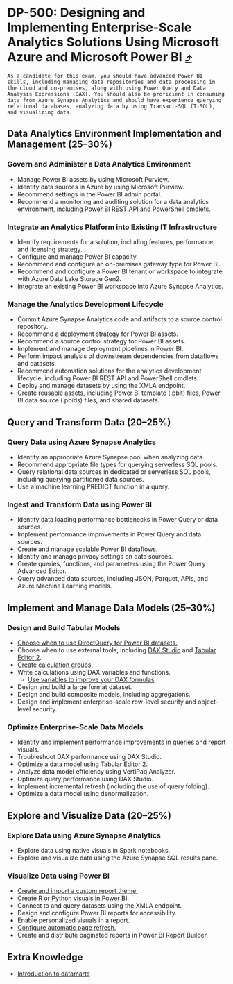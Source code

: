 # DP-500: Designing and Implementing Enterprise-Scale Analytics Solutions Using Microsoft Azure and Microsoft Power BI [⤴](https://learn.microsoft.com/en-us/credentials/certifications/resources/study-guides/dp-500)
`
As a candidate for this exam, you should have advanced Power BI skills, including managing data repositories and data processing in the cloud and on-premises, along with using Power Query and Data Analysis Expressions (DAX). You should also be proficient in consuming data from Azure Synapse Analytics and should have experience querying relational databases, analyzing data by using Transact-SQL (T-SQL), and visualizing data.
`

## Data Analytics Environment Implementation and Management (25–30%)

### Govern and Administer a Data Analytics Environment
- Manage Power BI assets by using Microsoft Purview.
- Identify data sources in Azure by using Microsoft Purview.
- Recommend settings in the Power BI admin portal.
- Recommend a monitoring and auditing solution for a data analytics environment, including Power BI REST API and PowerShell cmdlets.

### Integrate an Analytics Platform into Existing IT Infrastructure
- Identify requirements for a solution, including features, performance, and licensing strategy.
- Configure and manage Power BI capacity.
- Recommend and configure an on-premises gateway type for Power BI.
- Recommend and configure a Power BI tenant or workspace to integrate with Azure Data Lake Storage Gen2.
- Integrate an existing Power BI workspace into Azure Synapse Analytics.

### Manage the Analytics Development Lifecycle
- Commit Azure Synapse Analytics code and artifacts to a source control repository.
- Recommend a deployment strategy for Power BI assets.
- Recommend a source control strategy for Power BI assets.
- Implement and manage deployment pipelines in Power BI.
- Perform impact analysis of downstream dependencies from dataflows and datasets.
- Recommend automation solutions for the analytics development lifecycle, including Power BI REST API and PowerShell cmdlets.
- Deploy and manage datasets by using the XMLA endpoint.
- Create reusable assets, including Power BI template (.pbit) files, Power BI data source (.pbids) files, and shared datasets.

## Query and Transform Data (20–25%)

### Query Data using Azure Synapse Analytics
- Identify an appropriate Azure Synapse pool when analyzing data.
- Recommend appropriate file types for querying serverless SQL pools.
- Query relational data sources in dedicated or serverless SQL pools, including querying partitioned data sources.
- Use a machine learning PREDICT function in a query.

### Ingest and Transform Data using Power BI
- Identify data loading performance bottlenecks in Power Query or data sources.
- Implement performance improvements in Power Query and data sources.
- Create and manage scalable Power BI dataflows.
- Identify and manage privacy settings on data sources.
- Create queries, functions, and parameters using the Power Query Advanced Editor.
- Query advanced data sources, including JSON, Parquet, APIs, and Azure Machine Learning models.

## Implement and Manage Data Models (25–30%)

### Design and Build Tabular Models
- [Choose when to use DirectQuery for Power BI datasets.](https://learn.microsoft.com/en-us/power-bi/connect-data/desktop-use-directquery)
- Choose when to use external tools, including [DAX Studio](https://daxstudio.org/docs/intro/) and [Tabular Editor 2](https://www.sqlbi.com/tools/tabular-editor/).
- [Create calculation groups.](https://learn.microsoft.com/en-us/analysis-services/tabular-models/calculation-groups?view=asallproducts-allversions)
- Write calculations using DAX variables and functions.
  - [Use variables to improve your DAX formulas](https://learn.microsoft.com/en-us/dax/best-practices/dax-variables) 
- Design and build a large format dataset.
- Design and build composite models, including aggregations.
- Design and implement enterprise-scale row-level security and object-level security.

### Optimize Enterprise-Scale Data Models
- Identify and implement performance improvements in queries and report visuals.
- Troubleshoot DAX performance using DAX Studio.
- Optimize a data model using Tabular Editor 2.
- Analyze data model efficiency using VertiPaq Analyzer.
- Optimize query performance using DAX Studio.
- Implement incremental refresh (including the use of query folding).
- Optimize a data model using denormalization.

## Explore and Visualize Data (20–25%)

### Explore Data using Azure Synapse Analytics
- Explore data using native visuals in Spark notebooks.
- Explore and visualize data using the Azure Synapse SQL results pane.

### Visualize Data using Power BI
- [Create and import a custom report theme.](https://learn.microsoft.com/en-us/power-bi/create-reports/desktop-report-themes)
- [Create R or Python visuals in Power BI.](https://learn.microsoft.com/en-us/power-bi/connect-data/desktop-python-visuals)
- Connect to and query datasets using the XMLA endpoint.
- Design and configure Power BI reports for accessibility.
- Enable personalized visuals in a report.
- [Configure automatic page refresh.](https://learn.microsoft.com/en-us/power-bi/create-reports/desktop-automatic-page-refresh)
- Create and distribute paginated reports in Power BI Report Builder.

## Extra Knowledge
* [Introduction to datamarts](https://learn.microsoft.com/en-us/power-bi/transform-model/datamarts/datamarts-overview)
